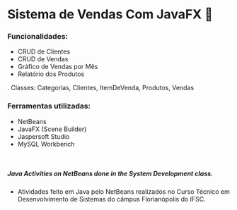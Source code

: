 # Sistema de Vendas Com JavaFX 🛒

### Funcionalidades:
- CRUD de Clientes
- CRUD de Vendas
- Gráfico de Vendas por Mês
- Relatório dos Produtos

. Classes: Categorias, Clientes, ItemDeVenda, Produtos, Vendas

### Ferramentas utilizadas:
- NetBeans
- JavaFX (Scene Builder)
- Jaspersoft Studio
- MySQL Workbench

<br>

##### Java Activities on NetBeans done in the System Development class. #####
- Atividades feito em Java pelo NetBeans realizados no Curso Técnico em Desenvolvimento de Sistemas do câmpus Florianópolis do IFSC.
